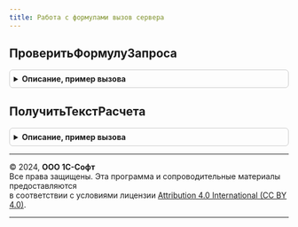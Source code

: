 ```yaml
---
title: Работа с формулами вызов сервера
---
```



## ПроверитьФормулуЗапроса
<details style="margin: 1em 0; padding: 0.5em; border: 1px solid #ccc; border-radius: 6px;">

<summary style="font-weight: bold; cursor: pointer;">Описание, пример вызова</summary>

```bsl

// Функция значение параметра по имени
//
// Параметры:
//   ТекстРасчета - Строка - вычисляемая формула
//   ЗначениеЗамены - Произвольный - параметр, для которого будет вычисляться формула.
//
// Возвращаемое значение:
//   Произвольный.
//
Функция ПроверитьФормулуЗапроса(ТекстРасчета, ЗначениеЗамены) Экспорт
```

Пример вызова
```bsl
Результат = РаботаСФормуламиВызовСервера.ПроверитьФормулуЗапроса(ТекстРасчета, ЗначениеЗамены) 
```
</details>

## ПолучитьТекстРасчета
<details style="margin: 1em 0; padding: 0.5em; border: 1px solid #ccc; border-radius: 6px;">

<summary style="font-weight: bold; cursor: pointer;">Описание, пример вызова</summary>

```bsl

// Процедура получения текста запроса
//
// Параметры:
//   ТекстРасчета   - Строка - вычисляемая формула
//   Операнды       - Массив - массив операндов
//   ЗначениеЗамены - Произвольный - параметр, для которого будет вычисляться формула.
//   ТипыОперандов - Соответствие - типы операндов
//
Процедура ПолучитьТекстРасчета(ТекстРасчета, Операнды, ЗначениеЗамены, ТипыОперандов = Неопределено) Экспорт
```

Пример вызова
```bsl
РаботаСФормуламиВызовСервера.ПолучитьТекстРасчета(ТекстРасчета, Операнды, ЗначениеЗамены, ТипыОперандов);
```
</details>

---

© 2024, **ООО 1С-Софт**  
Все права защищены. Эта программа и сопроводительные материалы предоставляются  
в соответствии с условиями лицензии [Attribution 4.0 International (CC BY 4.0)](https://creativecommons.org/licenses/by/4.0/legalcode).

---
